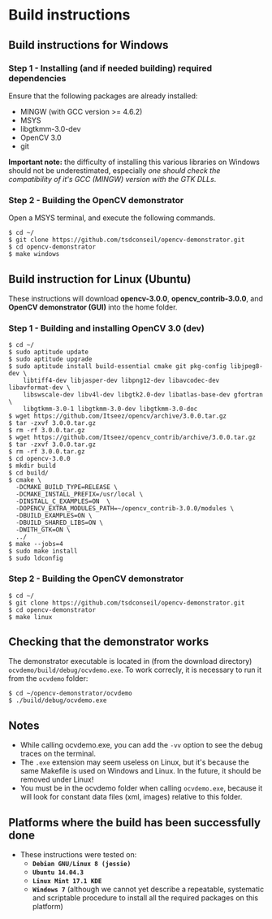 # Build instructions


## Build instructions for Windows


### Step 1 - Installing (and if needed building) required dependencies

Ensure that the following packages are already installed:

- MINGW (with GCC version >= 4.6.2)
- MSYS
- libgtkmm-3.0-dev
- OpenCV 3.0
- git

**Important note:** the difficulty of installing this various libraries on
Windows should not be underestimated, especially *one should check the
compatibility of it's GCC (MINGW) version with the GTK DLLs*.


### Step 2 - Building the OpenCV demonstrator

Open a MSYS terminal, and execute the following commands.

```
$ cd ~/
$ git clone https://github.com/tsdconseil/opencv-demonstrator.git
$ cd opencv-demonstrator
$ make windows
```


## Build instruction for Linux (Ubuntu)

These instructions will download **opencv-3.0.0**, **opencv_contrib-3.0.0**,
and **OpenCV demonstrator (GUI)** into the home folder.


### Step 1 - Building and installing OpenCV 3.0 (dev)

```
$ cd ~/
$ sudo aptitude update
$ sudo aptitude upgrade
$ sudo aptitude install build-essential cmake git pkg-config libjpeg8-dev \
    libtiff4-dev libjasper-dev libpng12-dev libavcodec-dev libavformat-dev \
    libswscale-dev libv4l-dev libgtk2.0-dev libatlas-base-dev gfortran \
    libgtkmm-3.0-1 libgtkmm-3.0-dev libgtkmm-3.0-doc
$ wget https://github.com/Itseez/opencv/archive/3.0.0.tar.gz
$ tar -zxvf 3.0.0.tar.gz
$ rm -rf 3.0.0.tar.gz
$ wget https://github.com/Itseez/opencv_contrib/archive/3.0.0.tar.gz
$ tar -zxvf 3.0.0.tar.gz
$ rm -rf 3.0.0.tar.gz
$ cd opencv-3.0.0
$ mkdir build
$ cd build/
$ cmake \
  -DCMAKE_BUILD_TYPE=RELEASE \
  -DCMAKE_INSTALL_PREFIX=/usr/local \
  -DINSTALL_C_EXAMPLES=ON  \
  -DOPENCV_EXTRA_MODULES_PATH=~/opencv_contrib-3.0.0/modules \
  -DBUILD_EXAMPLES=ON \
  -DBUILD_SHARED_LIBS=ON \
  -DWITH_GTK=ON \
  ../
$ make --jobs=4
$ sudo make install
$ sudo ldconfig
```


### Step 2 - Building the OpenCV demonstrator


```
$ cd ~/
$ git clone https://github.com/tsdconseil/opencv-demonstrator.git
$ cd opencv-demonstrator
$ make linux
```


## Checking that the demonstrator works

The demonstrator executable is located in (from the download directory)
`ocvdemo/build/debug/ocvdemo.exe`. To work correcly, it is necessary to run
it from the `ocvdemo` folder:


```
$ cd ~/opencv-demonstrator/ocvdemo
$ ./build/debug/ocvdemo.exe
```


## Notes

- While calling ocvdemo.exe, you can add the `-vv` option to see the debug
traces on the terminal.
- The `.exe` extension may seem useless on Linux, but it's because the same
Makefile is used on Windows and Linux. In the future, it should be removed
under Linux!
- You must be in the ocvdemo folder when calling `ocvdemo.exe`, because it will
look for constant data files (xml, images) relative to this folder.


## Platforms where the build has been successfully done

- These instructions were tested on:
  * **`Debian GNU/Linux 8 (jessie)`**
  * **`Ubuntu 14.04.3`**
  * **`Linux Mint 17.1 KDE`**
  * **`Windows 7`** (although we cannot yet describe a repeatable, systematic
  and scriptable procedure to install all the required packages on this platform)  

